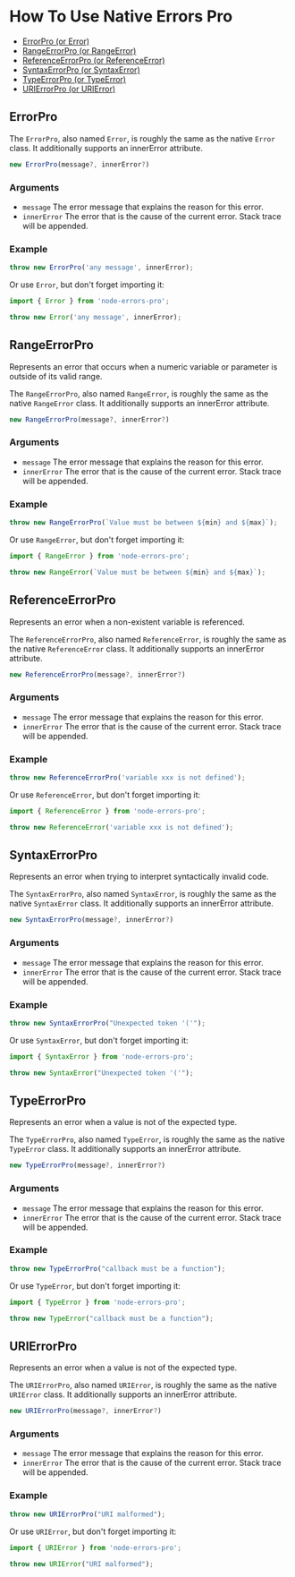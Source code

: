 # How To Use Native Errors Pro

- [ErrorPro (or Error)](#ErrorPro)
- [RangeErrorPro (or RangeError)](#RangeErrorPro)
- [ReferenceErrorPro (or ReferenceError)](#ReferenceErrorPro)
- [SyntaxErrorPro (or SyntaxError)](#SyntaxErrorPro)
- [TypeErrorPro (or TypeError)](#TypeErrorPro)
- [URIErrorPro (or URIError)](#URIErrorPro)

## ErrorPro

The `ErrorPro`, also named `Error`, is roughly the same as the native `Error` class. It additionally supports an innerError attribute.

```ts
new ErrorPro(message?, innerError?)
```

### Arguments

- `message` The error message that explains the reason for this error.
- `innerError` The error that is the cause of the current error. Stack trace will be appended.

### Example

```ts
throw new ErrorPro('any message', innerError);
```

Or use `Error`, but don't forget importing it:

```ts
import { Error } from 'node-errors-pro';

throw new Error('any message', innerError);
```

## RangeErrorPro

Represents an error that occurs when a numeric variable or parameter is outside of its valid range.

The `RangeErrorPro`, also named `RangeError`, is roughly the same as the native `RangeError` class. It additionally supports an innerError attribute.

```ts
new RangeErrorPro(message?, innerError?)
```

### Arguments

- `message` The error message that explains the reason for this error.
- `innerError` The error that is the cause of the current error. Stack trace will be appended.

### Example

```ts
throw new RangeErrorPro(`Value must be between ${min} and ${max}`);
```

Or use `RangeError`, but don't forget importing it:

```ts
import { RangeError } from 'node-errors-pro';

throw new RangeError(`Value must be between ${min} and ${max}`);
```

## ReferenceErrorPro

Represents an error when a non-existent variable is referenced.

The `ReferenceErrorPro`, also named `ReferenceError`, is roughly the same as the native `ReferenceError` class. It additionally supports an innerError attribute.

```ts
new ReferenceErrorPro(message?, innerError?)
```

### Arguments

- `message` The error message that explains the reason for this error.
- `innerError` The error that is the cause of the current error. Stack trace will be appended.

### Example

```ts
throw new ReferenceErrorPro('variable xxx is not defined');
```

Or use `ReferenceError`, but don't forget importing it:

```ts
import { ReferenceError } from 'node-errors-pro';

throw new ReferenceError('variable xxx is not defined');
```

## SyntaxErrorPro

Represents an error when trying to interpret syntactically invalid code.

The `SyntaxErrorPro`, also named `SyntaxError`, is roughly the same as the native `SyntaxError` class. It additionally supports an innerError attribute.

```ts
new SyntaxErrorPro(message?, innerError?)
```

### Arguments

- `message` The error message that explains the reason for this error.
- `innerError` The error that is the cause of the current error. Stack trace will be appended.

### Example

```ts
throw new SyntaxErrorPro("Unexpected token '('");
```

Or use `SyntaxError`, but don't forget importing it:

```ts
import { SyntaxError } from 'node-errors-pro';

throw new SyntaxError("Unexpected token '('");
```

## TypeErrorPro

Represents an error when a value is not of the expected type.

The `TypeErrorPro`, also named `TypeError`, is roughly the same as the native `TypeError` class. It additionally supports an innerError attribute.

```ts
new TypeErrorPro(message?, innerError?)
```

### Arguments

- `message` The error message that explains the reason for this error.
- `innerError` The error that is the cause of the current error. Stack trace will be appended.

### Example

```ts
throw new TypeErrorPro("callback must be a function");
```

Or use `TypeError`, but don't forget importing it:

```ts
import { TypeError } from 'node-errors-pro';

throw new TypeError("callback must be a function");
```

## URIErrorPro

Represents an error when a value is not of the expected type.

The `URIErrorPro`, also named `URIError`, is roughly the same as the native `URIError` class. It additionally supports an innerError attribute.

```ts
new URIErrorPro(message?, innerError?)
```

### Arguments

- `message` The error message that explains the reason for this error.
- `innerError` The error that is the cause of the current error. Stack trace will be appended.

### Example

```ts
throw new URIErrorPro("URI malformed");
```

Or use `URIError`, but don't forget importing it:

```ts
import { URIError } from 'node-errors-pro';

throw new URIError("URI malformed");
```

